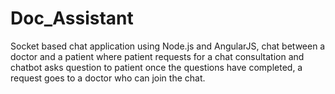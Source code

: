 # Doc_Assistant
 Socket based chat application using Node.js and AngularJS, chat between a doctor and a patient where  patient requests for a chat consultation and  chatbot  asks question to patient once the questions have completed, a request goes to a doctor who can join the chat.





